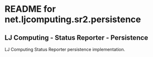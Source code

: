 README for net.ljcomputing.sr2.persistence
============================================

LJ Computing - Status Reporter - Persistence
-----------------------------------------------

LJ Computing Status Reporter persistence implementation.
